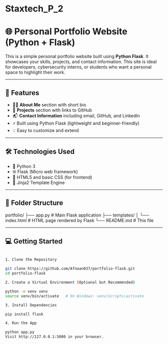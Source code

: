 # Staxtech_P_2

# 🌐 Personal Portfolio Website (Python + Flask)

This is a simple personal portfolio website built using **Python Flask**. It showcases your skills, projects, and contact information. This site is ideal for developers, cybersecurity interns, or students who want a personal space to highlight their work.

---

## 📌 Features

- 🧑‍💼 **About Me** section with short bio
- 💼 **Projects** section with links to GitHub
- 📬 **Contact Information** including email, GitHub, and LinkedIn
- ⚡ Built using Python Flask (lightweight and beginner-friendly)
- 💡 Easy to customize and extend

---

## 🛠️ Technologies Used

- 🐍 Python 3
- 🌐 Flask (Micro web framework)
- 🧾 HTML5 and basic CSS (for frontend)
- 🧠 Jinja2 Template Engine

---

## 📂 Folder Structure

portfolio/
├── app.py # Main Flask application
├── templates/
│ └── index.html # HTML page rendered by Flask
└── README.md # This file


---

## 💻 Getting Started

```bash

1. Clone the Repository

git clone https://github.com/Afnaan037/portfolio-flask.git
cd portfolio-flask

2. Create a Virtual Environment (Optional but Recommended)

python -m venv venv
source venv/bin/activate   # On Windows: venv\Scripts\activate

3. Install Dependencies

pip install flask

4. Run the App

python app.py
Visit http://127.0.0.1:5000 in your browser.
